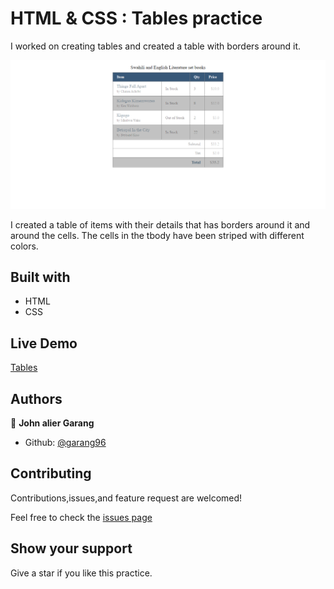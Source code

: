 # HTML & CSS : Tables practice

I worked on creating tables and created a table with borders around it.

![screenshot](./images/screencapture-127-0-0-1-5500-index-html-2021-02-12-01_44_59.png)

I created a table of items with their details that has borders around it and around the cells. The cells in the tbody have been striped with different colors.

## Built with

- HTML
- CSS

## Live Demo

[Tables](https://garang96.github.io/tables/)

## Authors

👤 **John alier Garang**

- Github: [@garang96](https://github.com/garang96)

## Contributing

Contributions,issues,and feature request are welcomed!

Feel free to check the [issues page](https://rawcdn.githack.com/garang96/Embedding-Videos/tree/Embbeding)

## Show your support

Give a star if you like this practice.

